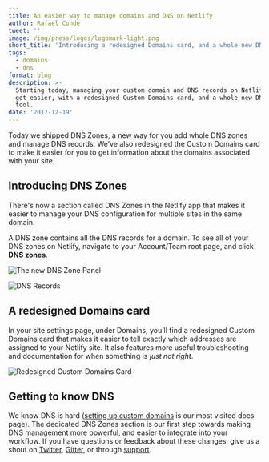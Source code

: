 ```yaml
---
title: An easier way to manage domains and DNS on Netlify
author: Rafael Conde
tweet: ''
image: /img/press/logos/logomark-light.png
short_title: 'Introducing a redesigned Domains card, and a whole new DNS zone tool.'
tags:
  - domains
  - dns
format: blog
description: >-
  Starting today, managing your custom domain and DNS records on Netlify just
  got easier, with a redesigned Custom Domains card, and a whole new DNS zones
  tool.
date: '2017-12-19'
---
```


Today we shipped DNS Zones, a new way for you add whole DNS zones and manage DNS
records. We’ve also redesigned the Custom Domains card to make it easier for you
to get information about the domains associated with your site.

## Introducing DNS Zones

There's now a section called DNS Zones in the Netlify app that makes it easier to
manage your DNS configuration for multiple sites in the same domain.

A DNS zone contains all the DNS records for a domain. To see all of your DNS
zones on Netlify, navigate to your Account/Team root page, and click **DNS
zones**.

![The new DNS Zone Panel](/img/blog/domains-dns-zones@2x.png)

![DNS Records](/img/blog/domains-dns-settings@2x.png)

## A redesigned Domains card

In your site settings page, under Domains, you’ll find a redesigned Custom
Domains card that makes it easier to tell exactly which addresses are assigned
to your Netlify site. It also features more useful troubleshooting and
documentation for when something is _just not right_.

![Redesigned Custom Domains Card](/img/blog/domains-settings@2x.png)

## Getting to know DNS

We know DNS is hard
([setting up custom domains](https://www.netlify.com/docs/custom-domains/) is
our most visited docs page). The dedicated DNS Zones section is our first step
towards making DNS management more powerful, and easier to integrate into your
workflow. If you have questions or feedback about these changes, give us a shout
on [Twitter](https://twitter.com/netlify),
[Gitter](https://gitter.im/netlify/community), or through
[support](https://www.netlify.com/support/).
